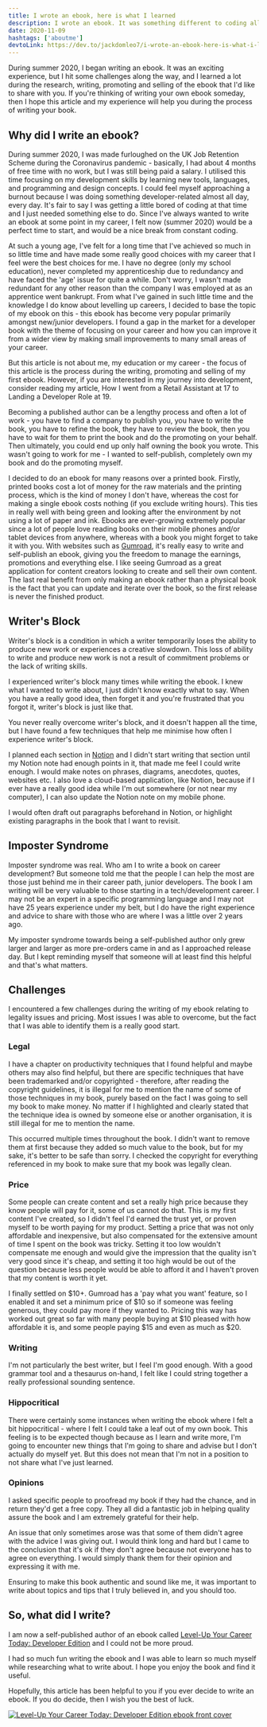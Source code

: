 ```yaml
---
title: I wrote an ebook, here is what I learned
description: I wrote an ebook. It was something different to coding all the time and I want to share my experience, successes and challenges.
date: 2020-11-09
hashtags: ['aboutme']
devtoLink: https://dev.to/jackdomleo7/i-wrote-an-ebook-here-is-what-i-learned-22i8
---
```


During summer <time datetime="2020">2020</time>, I began writing an ebook. It was an exciting experience, but I hit some challenges along the way, and I learned a lot during the research, writing, promoting and selling of the ebook that I'd like to share with you. If you're thinking of writing your own ebook someday, then I hope this article and my experience will help you during the process of writing your book.

## Why did I write an ebook?

During summer <time datetime="2020">2020</time>, I was made furloughed on the UK Job Retention Scheme during the Coronavirus pandemic - basically, I had about 4 months of free time with no work, but I was still being paid a salary. I utilised this time focusing on my development skills by learning new tools, languages, and programming and design concepts. I could feel myself approaching a burnout because I was doing something developer-related almost all day, every day. It's fair to say I was getting a little bored of coding at that time and I just needed something else to do. Since I've always wanted to write an ebook at some point in my career, I felt now (summer <time datetime="2020">2020</time>) would be a perfect time to start, and would be a nice break from constant coding.

At such a young age, I've felt for a long time that I've achieved so much in so little time and have made some really good choices with my career that I feel were the best choices for me. I have no degree (only my school education), never completed my apprenticeship due to redundancy and have faced the 'age' issue for quite a while. Don't worry, I wasn't made redundant for any other reason than the company I was employed at as an apprentice went bankrupt. From what I've gained in such little time and the knowledge I do know about levelling up careers, I decided to base the topic of my ebook on this - this ebook has become very popular primarily amongst new/junior developers. I found a gap in the market for a developer book with the theme of focusing on your career and how you can improve it from a wider view by making small improvements to many small areas of your career.

But this article is not about me, my education or my career - the focus of this article is the process during the writing, promoting and selling of my first ebook. However, if you are interested in my journey into development, consider reading my article, <nuxt-link to="/blog/how-i-went-from-a-retail-assistant-at-17-to-landing-a-developer-role-at-19">How I went from a Retail Assistant at 17 to Landing a Developer Role at 19</nuxt-link>.

Becoming a published author can be a lengthy process and often a lot of work - you have to find a company to publish you, you have to write the book, you have to refine the book, they have to review the book, then you have to wait for them to print the book and do the promoting on your behalf. Then ultimately, you could end up only half owning the book you wrote. This wasn't going to work for me - I wanted to self-publish, completely own my book and do the promoting myself.

I decided to do an ebook for many reasons over a printed book. Firstly, printed books cost a lot of money for the raw materials and the printing process, which is the kind of money I don't have, whereas the cost for making a single ebook costs nothing (if you exclude writing hours). This ties in really well with being green and looking after the environment by not using a lot of paper and ink. Ebooks are ever-growing extremely popular since a lot of people love reading books on their mobile phones and/or tablet devices from anywhere, whereas with a book you might forget to take it with you. With websites such as [Gumroad](https://gumroad.com/jackdomleo7), it's really easy to write and self-publish an ebook, giving you the freedom to manage the earnings, promotions and everything else. I like seeing Gumroad as a great application for content creators looking to create and sell their own content. The last real benefit from only making an ebook rather than a physical book is the fact that you can update and iterate over the book, so the first release is never the finished product.

## Writer's Block

Writer's block is a condition in which a writer temporarily loses the ability to produce new work or experiences a creative slowdown. This loss of ability to write and produce new work is not a result of commitment problems or the lack of writing skills.

I experienced writer's block many times while writing the ebook. I knew what I wanted to write about, I just didn't know exactly what to say. When you have a really good idea, then forget it and you're frustrated that you forgot it, writer's block is just like that.

You never really overcome writer's block, and it doesn't happen all the time, but I have found a few techniques that help me minimise how often I experience writer's block.

I planned each section in [Notion](https://www.notion.so) and I didn't start writing that section until my Notion note had enough points in it, that made me feel I could write enough. I would make notes on phrases, diagrams, anecdotes, quotes, websites etc. I also love a cloud-based application, like Notion, because if I ever have a really good idea while I'm out somewhere (or not near my computer), I can also update the Notion note on my mobile phone.

I would often draft out paragraphs beforehand in Notion, or highlight existing paragraphs in the book that I want to revisit.

## Imposter Syndrome

Imposter syndrome was real. Who am I to write a book on career development? But someone told me that the people I can help the most are those just behind me in their career path, junior developers. The book I am writing will be very valuable to those starting in a tech/development career. I may not be an expert in a specific programming language and I may not have 25 years experience under my belt, but I do have the right experience and advice to share with those who are where I was a little over 2 years ago.

My imposter syndrome towards being a self-published author only grew larger and larger as more pre-orders came in and as I approached release day. But I kept reminding myself that someone will at least find this helpful and that's what matters.

## Challenges

I encountered a few challenges during the writing of my ebook relating to legality issues and pricing. Most issues I was able to overcome, but the fact that I was able to identify them is a really good start.

### Legal

I have a chapter on productivity techniques that I found helpful and maybe others may also find helpful, but there are specific techniques that have been trademarked and/or copyrighted - therefore, after reading the copyright guidelines, it is illegal for me to mention the name of some of those techniques in my book, purely based on the fact I was going to sell my book to make money. No matter if I highlighted and clearly stated that the technique idea is owned by someone else or another organisation, it is still illegal for me to mention the name.

This occurred multiple times throughout the book. I didn't want to remove them at first because they added so much value to the book, but for my sake, it's better to be safe than sorry. I checked the copyright for everything referenced in my book to make sure that my book was legally clean.

### Price

Some people can create content and set a really high price because they know people will pay for it, some of us cannot do that. This is my first content I've created, so I didn't feel I'd earned the trust yet, or proven myself to be worth paying for my product. Setting a price that was not only affordable and inexpensive, but also compensated for the extensive amount of time I spent on the book was tricky. Setting it too low wouldn't compensate me enough and would give the impression that the quality isn't very good since it's cheap, and setting it too high would be out of the question because less people would be able to afford it and I haven't proven that my content is worth it yet.

I finally settled on $10+. Gumroad has a 'pay what you want' feature, so I enabled it and set a minimum price of $10 so if someone was feeling generous, they could pay more if they wanted to. Pricing this way has worked out great so far with many people buying at $10 pleased with how affordable it is, and some people paying $15 and even as much as $20.

### Writing

I'm not particularly the best writer, but I feel I'm good enough. With a good grammar tool and a thesaurus on-hand, I felt like I could string together a really professional sounding sentence.

### Hippocritical

There were certainly some instances when writing the ebook where I felt a bit hippocritical - where I felt I could take a leaf out of my own book. This feeling is to be expected though because as I learn and write more, I'm going to encounter new things that I'm going to share and advise but I don't actually do myself yet. But this does not mean that I'm not in a position to not share what I've just learned.

### Opinions

I asked specific people to proofread my book if they had the chance, and in return they'd get a free copy. They all did a fantastic job in helping quality assure the book and I am extremely grateful for their help.

An issue that only sometimes arose was that some of them didn't agree with the advice I was giving out. I would think long and hard but I came to the conclusion that it's ok if they don't agree because not everyone has to agree on everything. I would simply thank them for their opinion and expressing it with me.

Ensuring to make this book authentic and sound like me, it was important to write about topics and tips that I truly believed in, and you should too.

## So, what did I write?

I am now a self-published author of an ebook called [Level-Up Your Career Today: Developer Edition](https://levelupyourcareer.today) and I could not be more proud.

I had so much fun writing the ebook and I was able to learn so much myself while researching what to write about. I hope you enjoy the book and find it useful.

Hopefully, this article has been helpful to you if you ever decide to write an ebook. If you do decide, then I wish you the best of luck.

[![Level-Up Your Career Today: Developer Edition ebook front cover](/blog/i-wrote-an-ebook-here-is-what-i-learned/levelupyourcareertoday.png)](https://levelupyourcareer.today)